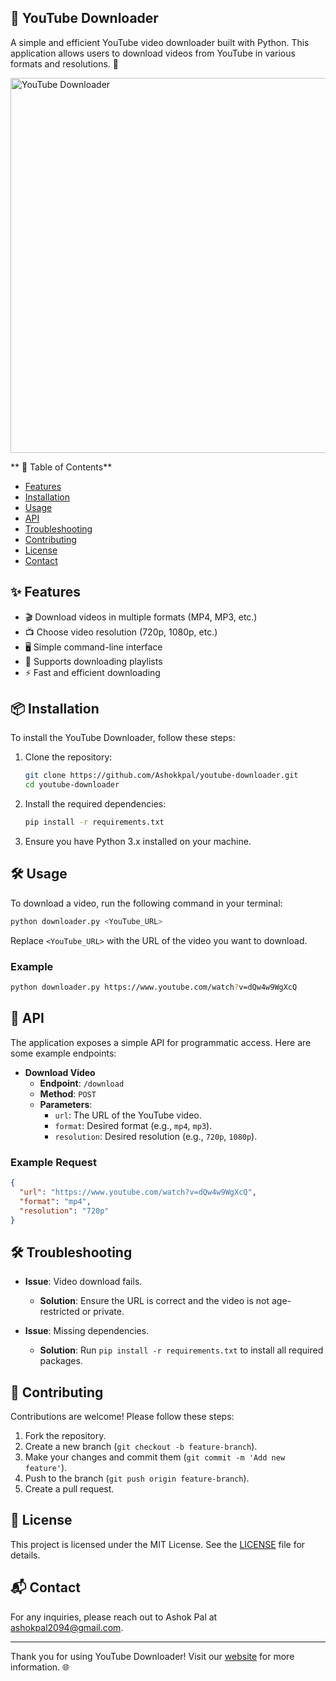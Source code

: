## 🎥 YouTube Downloader

A simple and efficient YouTube video downloader built with Python. This application allows users to download videos from YouTube in various formats and resolutions. 🚀

<img src="https://static.thenounproject.com/png/2132017-200.png" alt="YouTube Downloader" width="600"/> <!-- Replace with your image URL -->

** 🌟 Table of Contents**

- [Features](#features)
- [Installation](#installation)
- [Usage](#usage)
- [API](#api)
- [Troubleshooting](#troubleshooting)
- [Contributing](#contributing)
- [License](#license)
- [Contact](#contact)

## ✨ Features

- 🎬 Download videos in multiple formats (MP4, MP3, etc.)
- 📺 Choose video resolution (720p, 1080p, etc.)
- 🖥️ Simple command-line interface
- 📑 Supports downloading playlists
- ⚡ Fast and efficient downloading

## 📦 Installation

To install the YouTube Downloader, follow these steps:

1. Clone the repository:
   ```bash
   git clone https://github.com/Ashokkpal/youtube-downloader.git
   cd youtube-downloader
   ```

2. Install the required dependencies:
   ```bash
   pip install -r requirements.txt
   ```

3. Ensure you have Python 3.x installed on your machine.

## 🛠️ Usage

To download a video, run the following command in your terminal:

```bash
python downloader.py <YouTube_URL>
```

Replace `<YouTube_URL>` with the URL of the video you want to download.

### Example

```bash
python downloader.py https://www.youtube.com/watch?v=dQw4w9WgXcQ
```

## 📡 API

The application exposes a simple API for programmatic access. Here are some example endpoints:

- **Download Video**
  - **Endpoint**: `/download`
  - **Method**: `POST`
  - **Parameters**:
    - `url`: The URL of the YouTube video.
    - `format`: Desired format (e.g., `mp4`, `mp3`).
    - `resolution`: Desired resolution (e.g., `720p`, `1080p`).

### Example Request

```json
{
  "url": "https://www.youtube.com/watch?v=dQw4w9WgXcQ",
  "format": "mp4",
  "resolution": "720p"
}
```

## 🛠️ Troubleshooting

- **Issue**: Video download fails.
  - **Solution**: Ensure the URL is correct and the video is not age-restricted or private.

- **Issue**: Missing dependencies.
  - **Solution**: Run `pip install -r requirements.txt` to install all required packages.

## 🤝 Contributing

Contributions are welcome! Please follow these steps:

1. Fork the repository.
2. Create a new branch (`git checkout -b feature-branch`).
3. Make your changes and commit them (`git commit -m 'Add new feature'`).
4. Push to the branch (`git push origin feature-branch`).
5. Create a pull request.

## 📜 License

This project is licensed under the MIT License. See the [LICENSE](https://github.com/Ashokkpal/youtube-downloader/blob/main/License) file for details.

## 📬 Contact

For any inquiries, please reach out to Ashok Pal at [ashokpal2094@gmail.com](mailto:ashokpal2094@gmail.com).

---

Thank you for using YouTube Downloader! Visit our [website](https://ashokkpal.github.io/youtube-downloader/) for more information. 🌐
```
